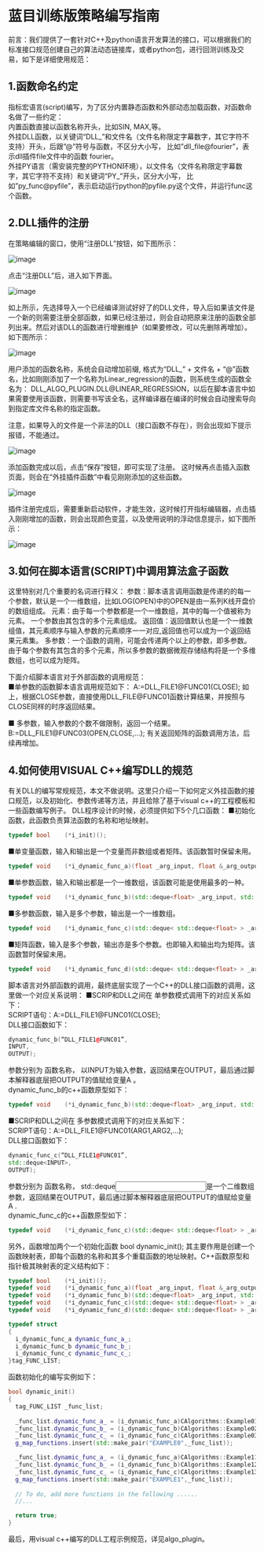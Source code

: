# 蓝目训练版策略编写指南

前言：我们提供了一套针对C++及python语言开发算法的接口，可以根据我们的标准接口规范创建自己的算法动态链接库，或者python包，进行回测训练及交易，如下是详细使用规范：

## 1.函数命名约定
指标宏语言(script)编写，为了区分内置静态函数和外部动态加载函数，对函数命名做了一些约定：  
内置函数直接以函数名称开头，比如SIN, MAX,等。  
外挂DLL函数，以关键词“DLL_”和文件名（文件名称限定字幕数字，其它字符不支持）开头，后跟”@”符号与函数，不区分大小写， 比如”dll_file@fourier”，表示dll插件file文件中的函数 fourier。  
外挂PY语言（需安装完整的PYTHON环境），以文件名（文件名称限定字幕数字，其它字符不支持）和关键词“PY_”开头，区分大小写， 比如”py_func@pyfile”，表示启动运行python的pyfile.py这个文件，并运行func这个函数。  
## 2.DLL插件的注册
在策略编辑的窗口，使用“注册DLL”按钮，如下图所示：

![image](https://github.com/blueye-com/algo-plug/blob/master/blueye_photo/%E5%9B%BE%E7%89%871.png)

点击“注册DLL”后，进入如下界面。

![image](https://github.com/blueye-com/algo-plug/blob/master/blueye_photo/%E5%9B%BE%E7%89%872.png)

如上所示，先选择导入一个已经编译测试好好了的DLL文件，导入后如果该文件是一个新的则需要注册全部函数，如果已经注册过，则会自动把原来注册的函数全部列出来。然后对该DLL的函数进行增删维护（如果要修改，可以先删除再增加）。如下图所示：

![image](https://github.com/blueye-com/algo-plug/blob/master/blueye_photo/%E5%9B%BE%E7%89%873.png)

用户添加的函数名称，系统会自动增加前缀, 格式为“DLL_” + 文件名 + “@”函数名，比如刚刚添加了一个名称为Linear_regression的函数，则系统生成的函数全名为：
DLL_ALGO_PLUGIN.DLL@LINEAR_REGRESSION，以后在脚本语言中如果需要使用该函数，则需要书写该全名，这样编译器在编译的时候会自动搜索导向到指定库文件名称的指定函数。

注意，如果导入的文件是一个非法的DLL（接口函数不存在），则会出现如下提示报错，不能通过。

![image](https://github.com/blueye-com/algo-plug/blob/master/blueye_photo/%E5%9B%BE%E7%89%874.png)

添加函数完成以后，点击“保存”按钮，即可实现了注册。
这时候再点击插入函数页面，则会在“外挂插件函数”中看见刚刚添加的这些函数。

![image](https://github.com/blueye-com/algo-plug/blob/master/blueye_photo/%E5%9B%BE%E7%89%875.png)

插件注册完成后，需要重新启动软件，才能生效，这时候打开指标编辑器，点击插入刚刚增加的函数，则会出现颜色变蓝，以及使用说明的浮动信息提示，如下图所示：

![image](https://github.com/blueye-com/algo-plug/blob/master/blueye_photo/%E5%9B%BE%E7%89%876.png)

## 3.如何在脚本语言(SCRIPT)中调用算法盒子函数
这里特别对几个重要的名词进行释义：
参数：脚本语言调用函数是传递的的每一个参数，默认是一个一维数组，比如LOG(OPEN)中的OPEN是由一系列K线开盘价的数组组成。
元素：由于每一个参数都是一个一维数组，其中的每一个值被称为元素。 一个参数由其包含的多个元素组成。
返回值：返回值默认也是一个一维数组值，其元素顺序与输入参数的元素顺序一一对应,返回值也可以成为一个返回结果元素集。
多参数：一个函数的调用，可能会传递两个以上的参数，即多参数。由于每个参数有其包含的多个元素，所以多参数的数据微观存储结构将是一个多维数组，也可以成为矩阵。

下面介绍脚本语言对于外部函数的调用规范：  
■单参数的函数脚本语言调用规范如下：
	A:=DLL_FILE1@FUNC01(CLOSE);
	如上，根据CLOSE参数，直接使用DLL_FILE@FUNC01函数计算结果，并按照与CLOSE同样的时序返回结果。

■	多参数，输入参数的个数不做限制，返回一个结果。
	B:=DLL_FILE1@FUNC03(OPEN,CLOSE,…);
	有关返回矩阵的函数调用方法，后续再增加。
  
## 4.如何使用VISUAL C++编写DLL的规范
有关DLL的编写常规规范，本文不做说明。这里只介绍一下如何定义外挂函数的接口规范，以及初始化、参数传递等方法，并且给除了基于visual c++的工程模板和一些函数编写例子。
DLL程序设计的时候，必须提供如下5个几口函数：
■初始化函数，此函数负责算法函数的名称和地址映射。
```cpp
typedef bool	(*i_init)();
```

■单变量函数，输入和输出是一个变量而非数组或者矩阵。该函数暂时保留未用。
```cpp
typedef void	(*i_dynamic_func_a)(float _arg_input, float &_arg_output);
```

■单参数函数，输入和输出都是一个一维数组，该函数可能是使用最多的一种。
```cpp
typedef void	(*i_dynamic_func_b)(std::deque<float> _arg_input, std::deque<float> &_arg_output);
```

■多参数函数，输入是多个参数，输出是一个一维数组。
```cpp
typedef void	(*i_dynamic_func_c)(std::deque< std::deque<float> > _arg_input, std::deque<float> &_arg_output);
```

■矩阵函数，输入是多个参数，输出亦是多个参数。也即输入和输出均为矩阵。该函数暂时保留未用。
```cpp
typedef void	(*i_dynamic_func_d)(std::deque< std::deque<float> > _arg_input, std::deque< std::deque<float> > &_arg_output);
```


脚本语言对外部函数的调用，最终底层实现了一个C++的DLL接口函数的调用，这里做一个对应关系说明：
■SCRIP和DLL之间在 单参数模式调用下的对应关系如下：  
SCRIPT语句：A:=DLL_FILE1@FUNC01(CLOSE);  
DLL接口函数如下：  
```cpp
dynamic_func_b(“DLL_FILE1@FUNC01”,  
INPUT,   
OUTPUT);  
```
参数分别为 函数名称， 以INPUT为输入参数，返回结果在OUTPUT，最后通过脚本解释器底层把OUTPUT的值赋给变量A 。  
dynamic_func_b的c++函数原型如下：  
```cpp
typedef void	(*i_dynamic_func_b)(std::deque<float> _arg_input, std::deque<float> &_arg_output);  
```

■SCRIP和DLL之间在 多参数模式调用下的对应关系如下：  
SCRIPT语句：A:=DLL_FILE1@FUNC01(ARG1,ARG2,…);  
DLL接口函数如下：  
```cpp
dynamic_func_c(“DLL_FILE1@FUNC01”,  
std::deque<INPUT>,   
OUTPUT);  
 ```
参数分别为 函数名称， std::deque<input>是一个二维数组参数，返回结果在OUTPUT，最后通过脚本解释器底层把OUTPUT的值赋给变量A .  
	dynamic_func_c的c++函数原型如下：  
  ```cpp
typedef void	(*i_dynamic_func_c)(std::deque< std::deque<float> > _arg_input, std::deque<float> &_arg_output);
  ```


另外，函数增加两个一个初始化函数 bool dynamic_init(); 其主要作用是创建一个函数映射表，即每个函数的名称和其多个重载函数的地址映射。C++函数原型和指针极其映射表的定义结构如下：
  ```cpp
typedef bool	(*i_init)();
typedef void	(*i_dynamic_func_a)(float _arg_input, float &_arg_output);
typedef void	(*i_dynamic_func_b)(std::deque<float> _arg_input, std::deque<float> &_arg_output);
typedef void	(*i_dynamic_func_c)(std::deque< std::deque<float> > _arg_input, std::deque<float> &_arg_output);
typedef void	(*i_dynamic_func_d)(std::deque< std::deque<float> > _arg_input, std::deque< std::deque<float> > &_arg_output);

typedef struct  
{
	i_dynamic_func_a dynamic_func_a_;
	i_dynamic_func_b dynamic_func_b_;
	i_dynamic_func_c dynamic_func_c_;
}tag_FUNC_LIST;
```
函数初始化的编写实例如下：
  ```cpp
bool dynamic_init()
{
	tag_FUNC_LIST _func_list;
	
	_func_list.dynamic_func_a_ = (i_dynamic_func_a)CAlgorithms::Example01;
	_func_list.dynamic_func_b_ = (i_dynamic_func_b)CAlgorithms::Example02;
	_func_list.dynamic_func_c_ = (i_dynamic_func_c)CAlgorithms::Example03;
	g_map_functions.insert(std::make_pair("EXAMPLE0",_func_list));

	_func_list.dynamic_func_a_ = (i_dynamic_func_a)CAlgorithms::Example11;
	_func_list.dynamic_func_b_ = (i_dynamic_func_b)CAlgorithms::Example12;
	_func_list.dynamic_func_c_ = (i_dynamic_func_c)CAlgorithms::Example13;
	g_map_functions.insert(std::make_pair("EXAMPLE1",_func_list));
	
	// To do, add more functions in the following ......
	//...

	return true;
}
```
最后，用visual c++编写的DLL工程示例规范，详见algo_plugin。
